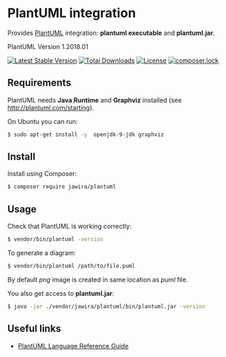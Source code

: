 PlantUML integration
====================

Provides [PlantUML](http://plantuml.com/) integration: **plantuml executable** and **plantuml.jar**.

<!--start-->
PlantUML Version 1.2018.01
<!--end-->

[![Latest Stable Version](https://poser.pugx.org/jawira/plantuml/v/stable)](https://packagist.org/packages/jawira/plantuml) 
[![Total Downloads](https://poser.pugx.org/jawira/plantuml/downloads)](https://packagist.org/packages/jawira/plantuml) 
[![License](https://poser.pugx.org/jawira/plantuml/license)](https://packagist.org/packages/jawira/plantuml)
[![composer.lock](https://poser.pugx.org/jawira/plantuml/composerlock)](https://packagist.org/packages/jawira/plantuml)

Requirements
------------

PlantUML needs **Java Runtime** and **Graphviz** installed (see <http://plantuml.com/starting>).

On Ubuntu you can run:

```bash
$ sudo apt-get install -y  openjdk-9-jdk graphviz
```

Install
-------

Install using Composer:

```sh
$ composer require jawira/plantuml
```

Usage
-----

Check that PlantUML is working correctly:

```sh
$ vendor/bin/plantuml -version
```

To generate a diagram:

```sh
$ vendor/bin/plantuml /path/to/file.puml
```

By default *png* image is created in same location as *puml* file.

You also get access to **plantuml.jar**:

```sh
$ java -jar ./vendor/jawira/plantuml/bin/plantuml.jar -version
```


Useful links
------------

* [PlantUML Language Reference Guide](http://plantuml.com/PlantUML_Language_Reference_Guide.pdf)
